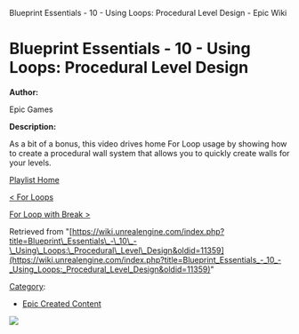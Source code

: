 Blueprint Essentials - 10 - Using Loops: Procedural Level Design - Epic Wiki                    

Blueprint Essentials - 10 - Using Loops: Procedural Level Design
================================================================

  

**Author:**

Epic Games

**Description:**

As a bit of a bonus, this video drives home For Loop usage by showing how to create a procedural wall system that allows you to quickly create walls for your levels.

  

[Playlist Home](/Category:Epic_Video_Playlists "Category:Epic Video Playlists")

[< For Loops](/Blueprint_Essentials_-_9_-_For_Loops "Blueprint Essentials - 9 - For Loops")

[For Loop with Break >](/Blueprint_Essentials_-_11_-_For_Loop_with_Break "Blueprint Essentials - 11 - For Loop with Break")

Retrieved from "[https://wiki.unrealengine.com/index.php?title=Blueprint\_Essentials\_-\_10\_-\_Using\_Loops:\_Procedural\_Level\_Design&oldid=11359](https://wiki.unrealengine.com/index.php?title=Blueprint_Essentials_-_10_-_Using_Loops:_Procedural_Level_Design&oldid=11359)"

[Category](/Special:Categories "Special:Categories"):

*   [Epic Created Content](/Category:Epic_Created_Content "Category:Epic Created Content")

  ![](https://tracking.unrealengine.com/track.png)